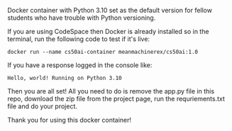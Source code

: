 Docker container with Python 3.10 set as the default version for fellow students who have trouble with Python versioning.

If you are using CodeSpace then Docker is already installed so in the terminal, run the following code to test if it's live:
```
docker run --name cs50ai-container meanmachinerex/cs50ai:1.0
```
If you have a response logged in the console like:
```
Hello, world! Running on Python 3.10
```
Then you are all set! All you need to do is remove the app.py file in this repo, download the zip file from the project page, run the requriements.txt file and do your project.

Thank you for using this docker container!
